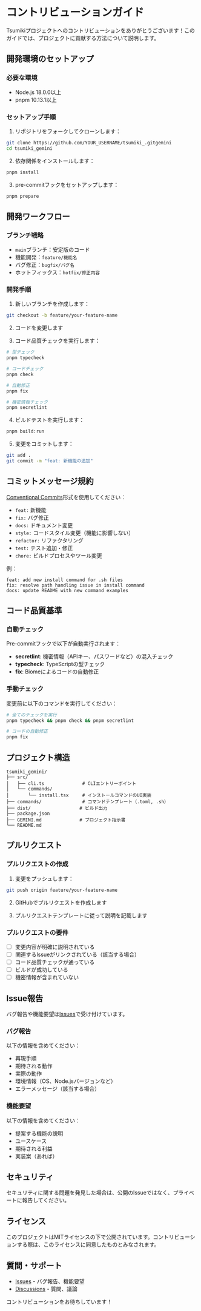 # コントリビューションガイド

Tsumikiプロジェクトへのコントリビューションをありがとうございます！このガイドでは、プロジェクトに貢献する方法について説明します。

## 開発環境のセットアップ

### 必要な環境

- Node.js 18.0.0以上
- pnpm 10.13.1以上

### セットアップ手順

1. リポジトリをフォークしてクローンします：

```bash
git clone https://github.com/YOUR_USERNAME/tsumiki_.gitgemini
cd tsumiki_gemini
```

2. 依存関係をインストールします：

```bash
pnpm install
```

3. pre-commitフックをセットアップします：

```bash
pnpm prepare
```

## 開発ワークフロー

### ブランチ戦略

- `main`ブランチ：安定版のコード
- 機能開発：`feature/機能名`
- バグ修正：`bugfix/バグ名`
- ホットフィックス：`hotfix/修正内容`

### 開発手順

1. 新しいブランチを作成します：

```bash
git checkout -b feature/your-feature-name
```

2. コードを変更します

3. コード品質チェックを実行します：

```bash
# 型チェック
pnpm typecheck

# コードチェック
pnpm check

# 自動修正
pnpm fix

# 機密情報チェック
pnpm secretlint
```

4. ビルドテストを実行します：

```bash
pnpm build:run
```

5. 変更をコミットします：

```bash
git add .
git commit -m "feat: 新機能の追加"
```

## コミットメッセージ規約

[Conventional Commits](https://www.conventionalcommits.org/)形式を使用してください：

- `feat:` 新機能
- `fix:` バグ修正
- `docs:` ドキュメント変更
- `style:` コードスタイル変更（機能に影響しない）
- `refactor:` リファクタリング
- `test:` テスト追加・修正
- `chore:` ビルドプロセスやツール変更

例：
```
feat: add new install command for .sh files
fix: resolve path handling issue in install command
docs: update README with new command examples
```

## コード品質基準

### 自動チェック

Pre-commitフックで以下が自動実行されます：

- **secretlint**: 機密情報（APIキー、パスワードなど）の混入チェック
- **typecheck**: TypeScriptの型チェック
- **fix**: Biomeによるコードの自動修正

### 手動チェック

変更前に以下のコマンドを実行してください：

```bash
# 全てのチェックを実行
pnpm typecheck && pnpm check && pnpm secretlint

# コードの自動修正
pnpm fix
```

## プロジェクト構造

```
tsumiki_gemini/
├── src/
│   ├── cli.ts              # CLIエントリーポイント
│   └── commands/
│       └── install.tsx     # インストールコマンドのUI実装
├── commands/               # コマンドテンプレート（.toml, .sh）
├── dist/                  # ビルド出力
├── package.json
├── GEMINI.md              # プロジェクト指示書
└── README.md
```

## プルリクエスト

### プルリクエストの作成

1. 変更をプッシュします：

```bash
git push origin feature/your-feature-name
```

2. GitHubでプルリクエストを作成します

3. プルリクエストテンプレートに従って説明を記載します

### プルリクエストの要件

- [ ] 変更内容が明確に説明されている
- [ ] 関連するIssueがリンクされている（該当する場合）
- [ ] コード品質チェックが通っている
- [ ] ビルドが成功している
- [ ] 機密情報が含まれていない

## Issue報告

バグ報告や機能要望は[Issues](https://github.com/R7038XX/tsumiki_gemini/issues)で受け付けています。

### バグ報告

以下の情報を含めてください：

- 再現手順
- 期待される動作
- 実際の動作
- 環境情報（OS、Node.jsバージョンなど）
- エラーメッセージ（該当する場合）

### 機能要望

以下の情報を含めてください：

- 提案する機能の説明
- ユースケース
- 期待される利益
- 実装案（あれば）

## セキュリティ

セキュリティに関する問題を発見した場合は、公開のIssueではなく、プライベートに報告してください。

## ライセンス

このプロジェクトはMITライセンスの下で公開されています。コントリビューションする際は、このライセンスに同意したものとみなされます。

## 質問・サポート

- [Issues](https://github.com/R7038XX/tsumiki_gemini/issues) - バグ報告、機能要望
- [Discussions](https://github.com/R7038XX/tsumiki_gemini/discussions) - 質問、議論

コントリビューションをお待ちしています！
